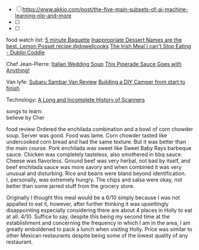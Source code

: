 - [ ] https://www.akkio.com/post/the-five-main-subsets-of-ai-machine-learning-nlp-and-more
- [ ] 
- [ ] 

food watch list:
[5 minute Baguette](https://youtu.be/Z-husjZkxHw?si=aH_DzDBim3uZvWC2)
[Inappropriate Dessert Names are the best. Lemon Posset recipe @dowellcooks](https://youtu.be/lx9s_wIO284?si=dtoy7kTry-c80kdC)
[The Irish Meal I can't Stop Eating - Dublin Coddle](https://youtu.be/RllUbQQ5feY?si=7zbp1_zUptDiCGe2)


Chef Jean-Pierre:
[Italian Wedding Soup](https://youtu.be/q9uEr0xR0ug?si=7yOHnuPL1050xSFj)
[This Piperade Sauce Goes with Anything!](https://youtu.be/NlUyP5A46g8?si=dbTrA1qukC9MZ72X)


Van lyfe:
[Subaru Sambar Van Review](https://youtu.be/TMQn3dZp-Vk?si=qjZZ0uGG3shJL2At)
[Building a DIY Camper from start to finish](https://youtu.be/NhWhBwXjcF8?si=TfjsmBCdNWfFvUZv)

Technology:
[A Long and Incomplete History of Scanners](https://youtu.be/DlgWsFJScU8?si=pr19KzCLeEduoUXA)


songs to learn:  
believe by Cher


food review
Ordered the enchilada combination and a bowl of corn chowder soup.
Server was good.
Food was lame.
Corn chowder tasted like undercooked corn bread and had the same texture.  But it was better than the main course.
Pork enchilada was sweet like Sweet Baby Rays barbeque sauce.  Chicken was completely tasteless, also smothered in bbq sauce.  Cheese was flavorless.  Ground beef was very herbal, not bad by itself, and beef enchilada sauce was more savory and when combined it was very unusual and disturbing.  Rice and beans were bland beyond identification.  
I, personally, was extremely hungry.  The chips and salsa were okay, not better than some jarred stuff from the grocery store.

Originally I thought this meal would be a 6/10 simply because I was not appalled to eat it, however, after further thinking it was upsettingly disappointing especially considering there are about 4 places in Holly to eat at all.  4/10.  Suffice to say, despite this being my second time at the establishment and concerning the frequency in which I am in the area, I am greatly emboldened to pack a lunch when visiting Holly.  Price was similar to other Mexican restaurants despite being some of the lowest quality of any restaurant.
